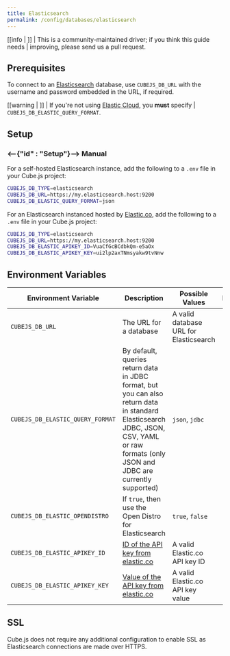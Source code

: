 ```yaml
---
title: Elasticsearch
permalink: /config/databases/elasticsearch
---
```


<!-- prettier-ignore-start -->
[[info | ]]
| This is a community-maintained driver; if you think this guide needs
| improving, please send us a pull request.
<!-- prettier-ignore-end -->

## Prerequisites

To connect to an [Elasticsearch][elasticsearch] database, use `CUBEJS_DB_URL`
with the username and password embedded in the URL, if required.

<!-- prettier-ignore-start -->
[[warning | ]]
| If you're not using [Elastic Cloud][elastic-cloud], you **must** specify
| `CUBEJS_DB_ELASTIC_QUERY_FORMAT`.
<!-- prettier-ignore-end -->

## Setup

### <--{"id" : "Setup"}-->  Manual

For a self-hosted Elasticsearch instance, add the following to a `.env` file in
your Cube.js project:

```bash
CUBEJS_DB_TYPE=elasticsearch
CUBEJS_DB_URL=https://my.elasticsearch.host:9200
CUBEJS_DB_ELASTIC_QUERY_FORMAT=json
```

For an Elasticsearch instanced hosted by [Elastic.co][elastic-co], add the
following to a `.env` file in your Cube.js project:

```bash
CUBEJS_DB_TYPE=elasticsearch
CUBEJS_DB_URL=https://my.elasticsearch.host:9200
CUBEJS_DB_ELASTIC_APIKEY_ID=VuaCfGcBCdbkQm-e5aOx
CUBEJS_DB_ELASTIC_APIKEY_KEY=ui2lp2axTNmsyakw9tvNnw
```

## Environment Variables

| Environment Variable             | Description                                                                                                                                                                              | Possible Values                        | Required |
| -------------------------------- | ---------------------------------------------------------------------------------------------------------------------------------------------------------------------------------------- | -------------------------------------- | :------: |
| `CUBEJS_DB_URL`                  | The URL for a database                                                                                                                                                                   | A valid database URL for Elasticsearch |    ✅    |
| `CUBEJS_DB_ELASTIC_QUERY_FORMAT` | By default, queries return data in JDBC format, but you can also return data in standard Elasticsearch JDBC, JSON, CSV, YAML or raw formats (only JSON and JDBC are currently supported) | `json`, `jdbc`                         |    ❌    |
| `CUBEJS_DB_ELASTIC_OPENDISTRO`   | If `true`, then use the Open Distro for Elasticsearch                                                                                                                                    | `true`, `false`                        |    ❌    |
| `CUBEJS_DB_ELASTIC_APIKEY_ID`    | [ID of the API key from elastic.co][elastic-docs-api-keys]                                                                                                                               | A valid Elastic.co API key ID          |    ❌    |
| `CUBEJS_DB_ELASTIC_APIKEY_KEY`   | [Value of the API key from elastic.co][elastic-docs-api-keys]                                                                                                                            | A valid Elastic.co API key value       |    ❌    |

## SSL

Cube.js does not require any additional configuration to enable SSL as
Elasticsearch connections are made over HTTPS.

[elastic-co]: https://elastic.co/
[elastic-cloud]: https://cloud.elastic.co/
[elasticsearch]: https://www.elastic.co/elasticsearch/
[elastic-docs-api-keys]:
  https://www.elastic.co/guide/en/kibana/master/api-keys.html#create-api-key
